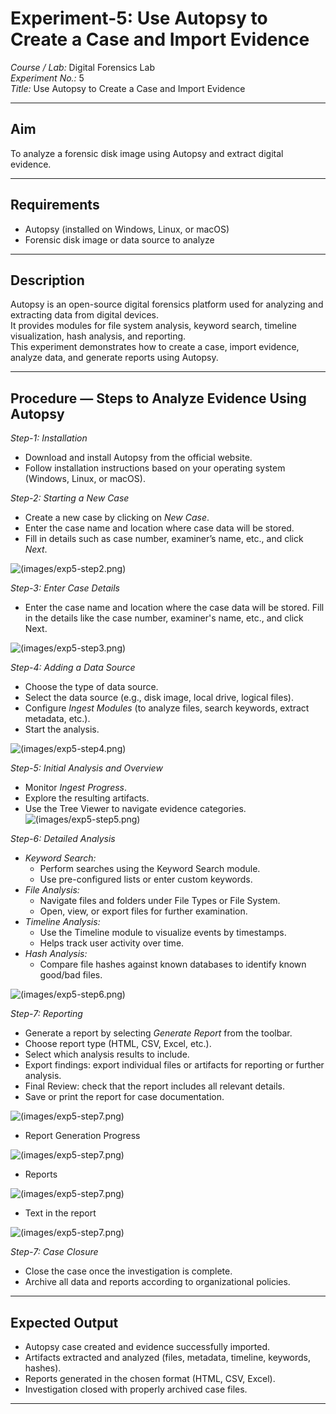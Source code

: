 # Experiment-5: Use Autopsy to Create a Case and Import Evidence

*Course / Lab:* Digital Forensics Lab  
*Experiment No.:* 5  
*Title:* Use Autopsy to Create a Case and Import Evidence  


---

## Aim
To analyze a forensic disk image using Autopsy and extract digital evidence.

---

## Requirements
- Autopsy (installed on Windows, Linux, or macOS)  
- Forensic disk image or data source to analyze  

---

## Description
Autopsy is an open-source digital forensics platform used for analyzing and extracting data from digital devices.  
It provides modules for file system analysis, keyword search, timeline visualization, hash analysis, and reporting.  
This experiment demonstrates how to create a case, import evidence, analyze data, and generate reports using Autopsy.  

---

## Procedure — Steps to Analyze Evidence Using Autopsy

*Step-1: Installation*  
- Download and install Autopsy from the official website.  
- Follow installation instructions based on your operating system (Windows, Linux, or macOS).  


*Step-2: Starting a New Case*  
- Create a new case by clicking on *New Case*.  
- Enter the case name and location where case data will be stored.  
- Fill in details such as case number, examiner’s name, etc., and click *Next*.


![(images/exp5-step2.png)](https://github.com/saichaitanya200627/Digital-Forensics-/blob/3ea0fc4a88b2ad03514843c8adeb0a876077b3a1/images/IMG-20250901-WA0081.jpg)

*Step-3: Enter Case Details*  
- Enter the case name and location where the case data will be stored. Fill in the details like the case number, examiner's name, etc., and click Next.

![(images/exp5-step3.png)](https://github.com/saichaitanya200627/Digital-Forensics-/blob/3ea0fc4a88b2ad03514843c8adeb0a876077b3a1/images/IMG-20250901-WA0082.jpg)

*Step-4: Adding a Data Source*  
- Choose the type of data source.  
- Select the data source (e.g., disk image, local drive, logical files).  
- Configure *Ingest Modules* (to analyze files, search keywords, extract metadata, etc.).  
- Start the analysis.

![(images/exp5-step4.png)](https://github.com/saichaitanya200627/Digital-Forensics-/blob/3ea0fc4a88b2ad03514843c8adeb0a876077b3a1/images/IMG-20250901-WA0083.jpg)

*Step-5: Initial Analysis and Overview*  
- Monitor *Ingest Progress*.  
- Explore the resulting artifacts.  
- Use the Tree Viewer to navigate evidence categories.  
![(images/exp5-step5.png)](https://github.com/saichaitanya200627/Digital-Forensics-/blob/3ea0fc4a88b2ad03514843c8adeb0a876077b3a1/images/IMG-20250901-WA0084.jpg)

*Step-6: Detailed Analysis*  
- *Keyword Search:*  
  - Perform searches using the Keyword Search module.  
  - Use pre-configured lists or enter custom keywords.  
- *File Analysis:*  
  - Navigate files and folders under File Types or File System.  
  - Open, view, or export files for further examination.  
- *Timeline Analysis:*  
  - Use the Timeline module to visualize events by timestamps.  
  - Helps track user activity over time.  
- *Hash Analysis:*  
  - Compare file hashes against known databases to identify known good/bad files.

![(images/exp5-step6.png)](https://github.com/saichaitanya200627/Digital-Forensics-/blob/3ea0fc4a88b2ad03514843c8adeb0a876077b3a1/images/IMG-20250901-WA0085.jpg)

*Step-7: Reporting*  
- Generate a report by selecting *Generate Report* from the toolbar.  
- Choose report type (HTML, CSV, Excel, etc.).  
- Select which analysis results to include.  
- Export findings: export individual files or artifacts for reporting or further analysis.  
- Final Review: check that the report includes all relevant details.  
- Save or print the report for case documentation.  

![(images/exp5-step7.png)](https://github.com/saichaitanya200627/Digital-Forensics-/blob/3ea0fc4a88b2ad03514843c8adeb0a876077b3a1/images/IMG-20250901-WA0086.jpg)

- Report Generation Progress

![(images/exp5-step7.png)](https://github.com/saichaitanya200627/Digital-Forensics-/blob/3ea0fc4a88b2ad03514843c8adeb0a876077b3a1/images/IMG-20250901-WA0087.jpg)

- Reports

![(images/exp5-step7.png)](https://github.com/saichaitanya200627/Digital-Forensics-/blob/3ea0fc4a88b2ad03514843c8adeb0a876077b3a1/images/IMG-20250901-WA0088.jpg)

- Text in the report

![(images/exp5-step7.png)](https://github.com/saichaitanya200627/Digital-Forensics-/blob/3ea0fc4a88b2ad03514843c8adeb0a876077b3a1/images/IMG-20250901-WA0089.jpg)

*Step-7: Case Closure*  
- Close the case once the investigation is complete.  
- Archive all data and reports according to organizational policies.  

---

## Expected Output
- Autopsy case created and evidence successfully imported.  
- Artifacts extracted and analyzed (files, metadata, timeline, keywords, hashes).  
- Reports generated in the chosen format (HTML, CSV, Excel).  
- Investigation closed with properly archived case files.  

---
